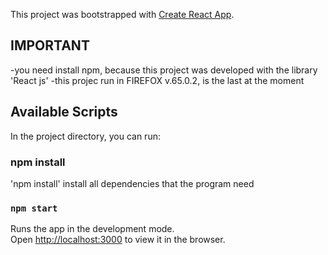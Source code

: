 This project was bootstrapped with [Create React App](https://github.com/facebook/create-react-app).
## IMPORTANT
-you need install npm, because this project was developed with the library 'React js'
-this projec run in FIREFOX  v.65.0.2, is the last at the moment
## Available Scripts

In the project directory, you can run:
### npm install
'npm install' install all dependencies that the program need
### `npm start`

Runs the app in the development mode.<br>
Open [http://localhost:3000](http://localhost:3000) to view it in the browser.






